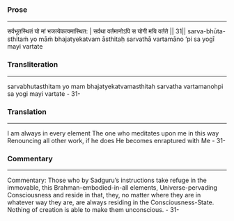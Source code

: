 ### Prose 
 --- 
सर्वभूतस्थितं यो मां भजत्येकत्वमास्थित: |
सर्वथा वर्तमानोऽपि स योगी मयि वर्तते || 31||
sarva-bhūta-sthitaṁ yo māṁ bhajatyekatvam āsthitaḥ
sarvathā vartamāno ’pi sa yogī mayi vartate

### Transliteration 
 --- 
sarvabhutasthitam yo mam bhajatyekatvamasthitah sarvatha vartamanohpi sa yogi mayi vartate - 31-

### Translation 
 --- 
I am always in every element The one who meditates upon me in this way Renouncing all other work, if he does He becomes enraptured with Me - 31-

### Commentary 
 --- 
Commentary: Those who by Sadguru’s instructions take refuge in the immovable, this Brahman-embodied-in-all elements, Universe-pervading Consciousness and reside in that, they, no matter where they are in whatever way they are, are always residing in the Consciousness-State. Nothing of creation is able to make them unconscious. - 31-